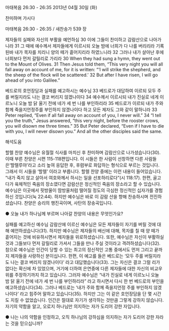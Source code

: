 마태복음 26:30 - 26:35 
2013년 04월 30일 (화)

찬미하며 가시다



마태복음 26:30 - 26:35 / 새찬송가 539 장


제자들의 실패와 자신의 부활을 예언하심
30 이에 그들이 찬미하고 감람산으로 나아가니라 31 그 때에 예수께서 제자들에게 이르시되 오늘 밤에 너희가 다 나를 버리리라 기록된바 내가 목자를 치리니 양의 떼가 흩어지리라 하였느니라 32 그러나 내가 살아난 후에 너희보다 먼저 갈릴리로 가리라
30 When they had sung a hymn, they went out to the Mount of Olives. 31 Then Jesus told them, “This very night you will all fall away on account of me, for it is written: “‘I will strike the shepherd, and the sheep of the flock will be scattered.’ 32 But after I have risen, I will go ahead of you into Galilee.”

베드로의 호언장담과 실패를 예고하시는 예수님
33 베드로가 대답하여 이르되 모두 주를 버릴지라도 나는 결코 버리지 않겠나이다 34 예수께서 이르시되 내가 진실로 네게 이르노니 오늘 밤 닭 울기 전에 네가 세 번 나를 부인하리라 35 베드로가 이르되 내가 주와 함께 죽을지언정주를 부인하지 않겠나이다 하고 모든 제자도 그와 같이 말하니라
33 Peter replied, “Even if all fall away on account of you, I never will.” 34 “I tell you the truth,” Jesus answered, “this very night, before the rooster crows, you will disown me three times.” 35 But Peter declared, “Even if I have to die with you, I will never disown you.” And all the other disciples said the same.

해석도움





할렐 찬양
예수님은 유월절 식사를 마치신 후 찬미하며 감람산으로 나가셨습니다(30). 이때 부른 찬양은 시편 115-118편입니다. 이 시들은 한 사람이 선창하면 다른 사람들은‘할렐루야’라고 소리 높여 응답한 후, 후렴부로 화답하는 형식으로 부르는 것입니다. 그래서 이 시들을 ‘할렐’ 이라고 부릅니다. 할렐 찬양 중에는 이런 내용이 들어있습니다. “내가 죽지 않고 살아서 여호와께서 하시는 일을 선포하리로다”(시 118:17). 한편, 골고다가 육체적인 죽음의 장소였다면 감람산은 정신적인 죽음의 장소라고 할 수 있습니다. 예수님은 이곳에서 핏방울이 땀방울처럼 떨어질 정도의 극심한 정신적인 십자가를 경험하신 것입니다(눅 22:44). 하지만 예수님은 바로 이 감람 산을 향해 찬송하시며 전진하셨습니다. 찬양은 승리의 행진곡이며, 사탄의 장송곡입니다.

● 오늘 내가 하나님께 부르며 나아갈 찬양의 내용은 무엇인가요?

실패를 예고하신 예수님
감람산에 이르신 예수님은 모든 제자들이 자기를 버릴 것에 대해 예언하셨습니다(31). 하지만 예수님은 제자들의 배신에 대해, 목자를 칠 때 양 떼가 흩어지는 것에 비유하시면서 제자들을 위로하셨습니다. 또한, 예수님은 자신이 부활하실 것과 그들보다 먼저 갈릴리로 가셔서 그들을 만나 주실 것이라고 격려하셨습니다(32). 참으로 예수님은 인간이 당할 수 있는 최고의 정신적인 고통 중에서도 먼저 그리고 끝까지 제자들을 사랑하신 분이십니다. 한편, 이 예고를 들은 베드로는 ‘모두 주를 버릴지라도 나는 결코 버리지 않겠나이다’ 라고 대답했습니다(33). 그는 자신은 결코 그럴 리가 없다는 확신에 차 있었으며, 거기에 더하여 은연중에 다른 제자들에 대한 자신의 비교우위를 주장하기까지 하고 있습니다. 그러자 예수님은 “내가 진실로 네게 이르노니 오늘 밤 닭 울기 전에 네가 세 번 나를 부인하리라” 라고 하시면서 다시 한 번 베드로의 부인을 예고하셨습니다(34). 그러나 베드로는 ‘내가 주와 함께 죽을지언정 주를 부인하지 않겠나이다’ 라고 힘주어 말하고 있습니다(35). 하지만 그는 이 같은 호언장담을 단 몇 시간도 지킬 수 없었습니다. 인간은 절대로 자기가 생각하는 것만큼 그렇게 강하지 않습니다. 자기의 약함을 알고, 오로지 하나님만 의지하는 자가 도리어 강한 자입니다.

● 나는 나의 약함을 인정하고, 오직 하나님의 강하심을 의지하는 자가 도리어 강한 자라는 것을 믿으십니까?